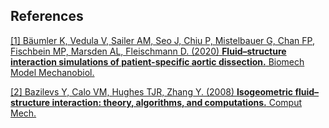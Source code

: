 ## References

<p><a id="ref-1"> <a href="https://doi.org/10.1007/s10237-020-01294-8">
[1] Bäumler K, Vedula V, Sailer AM, Seo J, Chiu P, Mistelbauer G, Chan FP, Fischbein MP, Marsden AL, Fleischmann D. (2020) <strong>Fluid–structure interaction simulations of patient-specific aortic dissection.</strong> Biomech Model Mechanobiol.  </a></a></p>

<p><a id="ref-2"> <a href="https://doi.org/10.1007/s00466-008-0315-x">
[2] Bazilevs Y, Calo VM, Hughes TJR, Zhang Y. (2008) <strong>Isogeometric fluid–structure interaction: theory, algorithms, and computations.</strong> Comput Mech.  </a></a></p>

<p><br><br></p>